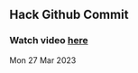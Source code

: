 
 ## Hack Github Commit 
 ### Watch video <a href="https://www.youtube.com">here</a> 
 Mon 27 Mar 2023 
